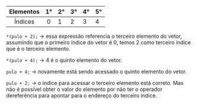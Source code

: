 | Elementos |  1° |  2° |  3° |  4° |  5° |
|:---------:|:---:|-----|-----|-----|-----|
|  Índices  |  0  |  1  |  2  |  3  |  4  |

`*(pulo + 2);` -> essa expressão referencía o terceiro elemento do vetor, assumindo que o primeiro 
índice do vetor é 0, temos 2 como terceiro índice que é o terceiro elemento.

`*(pulo + 4);` -> 4 é o quinto elemento do vetor.

`pulo + 4;` -> novamente está sendo acessado o quinto elemento do vetor.

`pulo + 2;` -> o índice para acessar o terceiro elemento está correto. Mas não é possível obter
o valor do elemento por não ter o operador dereferência para apontar para o endereço do terceiro índice.
